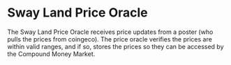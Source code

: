 # Sway Land Price Oracle
The Sway Land Price Oracle receives price updates from a poster (who pulls the prices from coingeco). The price oracle verifies the prices are within valid ranges, and if so, stores the prices so they can be accessed by the Compound Money Market.
